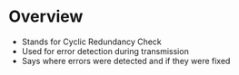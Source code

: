 # Overview
- Stands for Cyclic Redundancy Check
- Used for error detection during transmission
- Says where errors were detected and if they were fixed